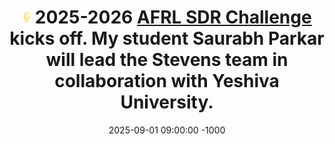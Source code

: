 ---
title: >-
  <img src="/assets/images/icon/microphone.png" height="20px"> 2025-2026 <a href="https://wbi-innovates.zohobackstage.com/afrlsdr" target="_blank">AFRL SDR Challenge</a> kicks off. 
  My student <strong>Saurabh Parkar</strong> will lead the <strong>Stevens</strong> team in collaboration with <strong>Yeshiva University</strong>.
date: 2025-09-01 09:00:00 -1000
---